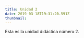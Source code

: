 ```yaml
---
title: Unidad 2
date: 2019-03-18T19:31:20.591Z
thumbnail: 
---
```

Esta es la unidad didáctica número 2.
